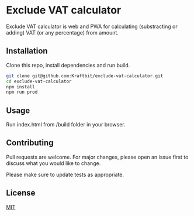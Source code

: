 # Exclude VAT calculator

Exclude VAT calculator is web and PWA for calculating (substracting or adding) VAT (or any percentage) from amount.

## Installation

Clone this repo, install dependencies and run build.

```bash
git clone git@github.com:Kraftbit/exclude-vat-calculator.git
cd exclude-vat-calculator
npm install
npm run prod
```

## Usage

Run index.html from /build folder in your browser.

## Contributing
Pull requests are welcome. For major changes, please open an issue first to discuss what you would like to change.

Please make sure to update tests as appropriate.

## License
[MIT](https://choosealicense.com/licenses/mit/)